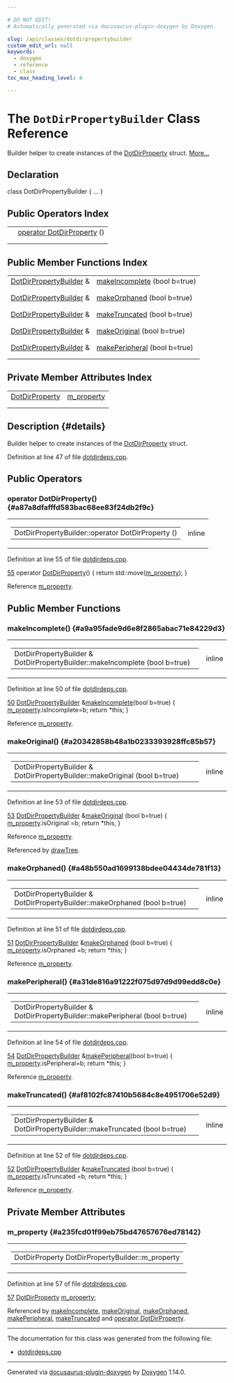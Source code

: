 ```yaml
---

# DO NOT EDIT!
# Automatically generated via docusaurus-plugin-doxygen by Doxygen.

slug: /api/classes/dotdirpropertybuilder
custom_edit_url: null
keywords:
  - doxygen
  - reference
  - class
toc_max_heading_level: 4

---
```


<div class="doxyPage">

# The `DotDirPropertyBuilder` Class Reference

<p>Builder helper to create instances of the <a href="/web-doxygen/docs/api/structs/dotdirproperty">DotDirProperty</a> struct. <a href="#details">More...</a></p>

## Declaration

<div class="doxyDeclaration">
class DotDirPropertyBuilder { ... }
</div>

## Public Operators Index

<table class="doxyMembersIndex">

<tr class="doxyMemberIndexItem">
<td class="doxyMemberIndexItemType" align="left" valign="top"></td>
<td class="doxyMemberIndexItemName" align="left" valign="top"><a href="#a87a8dfafffd583bac68ee83f24db2f9c">operator DotDirProperty</a> ()</td>
</tr>
<tr class="doxyMemberIndexDescription">
<td class="doxyMemberIndexDescriptionLeft"></td>
<td class="doxyMemberIndexDescriptionRight">
</td>
</tr>
<tr class="doxyMemberIndexSeparator">
<td class="doxyMemberIndexSeparator" colspan="2"></td>
</tr>

</table>

## Public Member Functions Index

<table class="doxyMembersIndex">

<tr class="doxyMemberIndexItem">
<td class="doxyMemberIndexItemType" align="left" valign="top"><a href="/web-doxygen/docs/api/classes/dotdirpropertybuilder">DotDirPropertyBuilder</a> &amp;</td>
<td class="doxyMemberIndexItemName" align="left" valign="top"><a href="#a9a95fade9d6e8f2865abac71e84229d3">makeIncomplete</a> (bool b=true)</td>
</tr>
<tr class="doxyMemberIndexDescription">
<td class="doxyMemberIndexDescriptionLeft"></td>
<td class="doxyMemberIndexDescriptionRight">
</td>
</tr>
<tr class="doxyMemberIndexSeparator">
<td class="doxyMemberIndexSeparator" colspan="2"></td>
</tr>

<tr class="doxyMemberIndexItem">
<td class="doxyMemberIndexItemType" align="left" valign="top"><a href="/web-doxygen/docs/api/classes/dotdirpropertybuilder">DotDirPropertyBuilder</a> &amp;</td>
<td class="doxyMemberIndexItemName" align="left" valign="top"><a href="#a48b550ad1699138bdee04434de781f13">makeOrphaned</a> (bool b=true)</td>
</tr>
<tr class="doxyMemberIndexDescription">
<td class="doxyMemberIndexDescriptionLeft"></td>
<td class="doxyMemberIndexDescriptionRight">
</td>
</tr>
<tr class="doxyMemberIndexSeparator">
<td class="doxyMemberIndexSeparator" colspan="2"></td>
</tr>

<tr class="doxyMemberIndexItem">
<td class="doxyMemberIndexItemType" align="left" valign="top"><a href="/web-doxygen/docs/api/classes/dotdirpropertybuilder">DotDirPropertyBuilder</a> &amp;</td>
<td class="doxyMemberIndexItemName" align="left" valign="top"><a href="#af8102fc87410b5684c8e4951706e52d9">makeTruncated</a> (bool b=true)</td>
</tr>
<tr class="doxyMemberIndexDescription">
<td class="doxyMemberIndexDescriptionLeft"></td>
<td class="doxyMemberIndexDescriptionRight">
</td>
</tr>
<tr class="doxyMemberIndexSeparator">
<td class="doxyMemberIndexSeparator" colspan="2"></td>
</tr>

<tr class="doxyMemberIndexItem">
<td class="doxyMemberIndexItemType" align="left" valign="top"><a href="/web-doxygen/docs/api/classes/dotdirpropertybuilder">DotDirPropertyBuilder</a> &amp;</td>
<td class="doxyMemberIndexItemName" align="left" valign="top"><a href="#a20342858b48a1b0233393928ffc85b57">makeOriginal</a> (bool b=true)</td>
</tr>
<tr class="doxyMemberIndexDescription">
<td class="doxyMemberIndexDescriptionLeft"></td>
<td class="doxyMemberIndexDescriptionRight">
</td>
</tr>
<tr class="doxyMemberIndexSeparator">
<td class="doxyMemberIndexSeparator" colspan="2"></td>
</tr>

<tr class="doxyMemberIndexItem">
<td class="doxyMemberIndexItemType" align="left" valign="top"><a href="/web-doxygen/docs/api/classes/dotdirpropertybuilder">DotDirPropertyBuilder</a> &amp;</td>
<td class="doxyMemberIndexItemName" align="left" valign="top"><a href="#a31de816a91222f075d97d9d99edd8c0e">makePeripheral</a> (bool b=true)</td>
</tr>
<tr class="doxyMemberIndexDescription">
<td class="doxyMemberIndexDescriptionLeft"></td>
<td class="doxyMemberIndexDescriptionRight">
</td>
</tr>
<tr class="doxyMemberIndexSeparator">
<td class="doxyMemberIndexSeparator" colspan="2"></td>
</tr>

</table>

## Private Member Attributes Index

<table class="doxyMembersIndex">

<tr class="doxyMemberIndexItem">
<td class="doxyMemberIndexItemType" align="left" valign="top"><a href="/web-doxygen/docs/api/structs/dotdirproperty">DotDirProperty</a></td>
<td class="doxyMemberIndexItemName" align="left" valign="top"><a href="#a235fcd01f99eb75bd47657676ed78142">m_property</a></td>
</tr>
<tr class="doxyMemberIndexDescription">
<td class="doxyMemberIndexDescriptionLeft"></td>
<td class="doxyMemberIndexDescriptionRight">
</td>
</tr>
<tr class="doxyMemberIndexSeparator">
<td class="doxyMemberIndexSeparator" colspan="2"></td>
</tr>

</table>

## Description {#details}

<p>Builder helper to create instances of the <a href="/web-doxygen/docs/api/structs/dotdirproperty">DotDirProperty</a> struct.</p>

<p>Definition at line 47 of file <a href="/web-doxygen/docs/api/files/src/dotdirdeps-cpp">dotdirdeps.cpp</a>.</p>


<div class="doxySectionDef">

## Public Operators

### operator DotDirProperty() {#a87a8dfafffd583bac68ee83f24db2f9c}

<div class="doxyMemberItem">
<div class="doxyMemberProto">
<table class="doxyMemberLabels">
<tr class="doxyMemberLabels">
<td class="doxyMemberLabelsLeft">
<table class="doxyMemberName">
<tr>
<td class="doxyMemberName">DotDirPropertyBuilder::operator DotDirProperty ()</td>
</tr>
</table>
</td>
<td class="doxyMemberLabelsRight">
<span class="doxyMemberLabels">
<span class="doxyMemberLabel inline">inline</span>
</span>
</td>
</tr>
</table>
</div>
<div class="doxyMemberDoc">



<p>Definition at line 55 of file <a href="/web-doxygen/docs/api/files/src/dotdirdeps-cpp">dotdirdeps.cpp</a>.</p>


<div class="doxyProgramListing">

<div class="doxyCodeLine"><span class="doxyLineNumber"><a href="#a87a8dfafffd583bac68ee83f24db2f9c">55</a></span><span class="doxyLineContent"><span class="doxyHighlight">    </span><span class="doxyHighlightKeyword">operator</span><span class="doxyHighlight"> <a href="/web-doxygen/docs/api/structs/dotdirproperty">DotDirProperty</a>() { </span><span class="doxyHighlightKeywordFlow">return</span><span class="doxyHighlight"> std::move(<a href="#a235fcd01f99eb75bd47657676ed78142">m_property</a>); }</span></span></div>

</div>


<p>Reference <a href="#a235fcd01f99eb75bd47657676ed78142">m_property</a>.</p>

</div>
</div>

</div>

<div class="doxySectionDef">

## Public Member Functions

### makeIncomplete() {#a9a95fade9d6e8f2865abac71e84229d3}

<div class="doxyMemberItem">
<div class="doxyMemberProto">
<table class="doxyMemberLabels">
<tr class="doxyMemberLabels">
<td class="doxyMemberLabelsLeft">
<table class="doxyMemberName">
<tr>
<td class="doxyMemberName">DotDirPropertyBuilder &amp; DotDirPropertyBuilder::makeIncomplete (bool b=true)</td>
</tr>
</table>
</td>
<td class="doxyMemberLabelsRight">
<span class="doxyMemberLabels">
<span class="doxyMemberLabel inline">inline</span>
</span>
</td>
</tr>
</table>
</div>
<div class="doxyMemberDoc">



<p>Definition at line 50 of file <a href="/web-doxygen/docs/api/files/src/dotdirdeps-cpp">dotdirdeps.cpp</a>.</p>


<div class="doxyProgramListing">

<div class="doxyCodeLine"><span class="doxyLineNumber"><a href="#a9a95fade9d6e8f2865abac71e84229d3">50</a></span><span class="doxyLineContent"><span class="doxyHighlight">    <a href="/web-doxygen/docs/api/classes/dotdirpropertybuilder">DotDirPropertyBuilder</a> &amp;<a href="#a9a95fade9d6e8f2865abac71e84229d3">makeIncomplete</a>(</span><span class="doxyHighlightKeywordType">bool</span><span class="doxyHighlight"> b=</span><span class="doxyHighlightKeyword">true</span><span class="doxyHighlight">) { <a href="#a235fcd01f99eb75bd47657676ed78142">m_property</a>.isIncomplete=b; </span><span class="doxyHighlightKeywordFlow">return</span><span class="doxyHighlight"> *</span><span class="doxyHighlightKeyword">this</span><span class="doxyHighlight">; }</span></span></div>

</div>


<p>Reference <a href="#a235fcd01f99eb75bd47657676ed78142">m_property</a>.</p>

</div>
</div>

### makeOriginal() {#a20342858b48a1b0233393928ffc85b57}

<div class="doxyMemberItem">
<div class="doxyMemberProto">
<table class="doxyMemberLabels">
<tr class="doxyMemberLabels">
<td class="doxyMemberLabelsLeft">
<table class="doxyMemberName">
<tr>
<td class="doxyMemberName">DotDirPropertyBuilder &amp; DotDirPropertyBuilder::makeOriginal (bool b=true)</td>
</tr>
</table>
</td>
<td class="doxyMemberLabelsRight">
<span class="doxyMemberLabels">
<span class="doxyMemberLabel inline">inline</span>
</span>
</td>
</tr>
</table>
</div>
<div class="doxyMemberDoc">



<p>Definition at line 53 of file <a href="/web-doxygen/docs/api/files/src/dotdirdeps-cpp">dotdirdeps.cpp</a>.</p>


<div class="doxyProgramListing">

<div class="doxyCodeLine"><span class="doxyLineNumber"><a href="#a20342858b48a1b0233393928ffc85b57">53</a></span><span class="doxyLineContent"><span class="doxyHighlight">    <a href="/web-doxygen/docs/api/classes/dotdirpropertybuilder">DotDirPropertyBuilder</a> &amp;<a href="#a20342858b48a1b0233393928ffc85b57">makeOriginal</a>  (</span><span class="doxyHighlightKeywordType">bool</span><span class="doxyHighlight"> b=</span><span class="doxyHighlightKeyword">true</span><span class="doxyHighlight">) { <a href="#a235fcd01f99eb75bd47657676ed78142">m_property</a>.isOriginal  =b; </span><span class="doxyHighlightKeywordFlow">return</span><span class="doxyHighlight"> *</span><span class="doxyHighlightKeyword">this</span><span class="doxyHighlight">; }</span></span></div>

</div>


<p>Reference <a href="#a235fcd01f99eb75bd47657676ed78142">m_property</a>.</p>


<p>Referenced by <a href="/web-doxygen/docs/api/files/src/dotdirdeps-cpp/#aa598dce9105a7992d33b10a15beb70d5">drawTree</a>.</p>

</div>
</div>

### makeOrphaned() {#a48b550ad1699138bdee04434de781f13}

<div class="doxyMemberItem">
<div class="doxyMemberProto">
<table class="doxyMemberLabels">
<tr class="doxyMemberLabels">
<td class="doxyMemberLabelsLeft">
<table class="doxyMemberName">
<tr>
<td class="doxyMemberName">DotDirPropertyBuilder &amp; DotDirPropertyBuilder::makeOrphaned (bool b=true)</td>
</tr>
</table>
</td>
<td class="doxyMemberLabelsRight">
<span class="doxyMemberLabels">
<span class="doxyMemberLabel inline">inline</span>
</span>
</td>
</tr>
</table>
</div>
<div class="doxyMemberDoc">



<p>Definition at line 51 of file <a href="/web-doxygen/docs/api/files/src/dotdirdeps-cpp">dotdirdeps.cpp</a>.</p>


<div class="doxyProgramListing">

<div class="doxyCodeLine"><span class="doxyLineNumber"><a href="#a48b550ad1699138bdee04434de781f13">51</a></span><span class="doxyLineContent"><span class="doxyHighlight">    <a href="/web-doxygen/docs/api/classes/dotdirpropertybuilder">DotDirPropertyBuilder</a> &amp;<a href="#a48b550ad1699138bdee04434de781f13">makeOrphaned</a>  (</span><span class="doxyHighlightKeywordType">bool</span><span class="doxyHighlight"> b=</span><span class="doxyHighlightKeyword">true</span><span class="doxyHighlight">) { <a href="#a235fcd01f99eb75bd47657676ed78142">m_property</a>.isOrphaned  =b; </span><span class="doxyHighlightKeywordFlow">return</span><span class="doxyHighlight"> *</span><span class="doxyHighlightKeyword">this</span><span class="doxyHighlight">; }</span></span></div>

</div>


<p>Reference <a href="#a235fcd01f99eb75bd47657676ed78142">m_property</a>.</p>

</div>
</div>

### makePeripheral() {#a31de816a91222f075d97d9d99edd8c0e}

<div class="doxyMemberItem">
<div class="doxyMemberProto">
<table class="doxyMemberLabels">
<tr class="doxyMemberLabels">
<td class="doxyMemberLabelsLeft">
<table class="doxyMemberName">
<tr>
<td class="doxyMemberName">DotDirPropertyBuilder &amp; DotDirPropertyBuilder::makePeripheral (bool b=true)</td>
</tr>
</table>
</td>
<td class="doxyMemberLabelsRight">
<span class="doxyMemberLabels">
<span class="doxyMemberLabel inline">inline</span>
</span>
</td>
</tr>
</table>
</div>
<div class="doxyMemberDoc">



<p>Definition at line 54 of file <a href="/web-doxygen/docs/api/files/src/dotdirdeps-cpp">dotdirdeps.cpp</a>.</p>


<div class="doxyProgramListing">

<div class="doxyCodeLine"><span class="doxyLineNumber"><a href="#a31de816a91222f075d97d9d99edd8c0e">54</a></span><span class="doxyLineContent"><span class="doxyHighlight">    <a href="/web-doxygen/docs/api/classes/dotdirpropertybuilder">DotDirPropertyBuilder</a> &amp;<a href="#a31de816a91222f075d97d9d99edd8c0e">makePeripheral</a>(</span><span class="doxyHighlightKeywordType">bool</span><span class="doxyHighlight"> b=</span><span class="doxyHighlightKeyword">true</span><span class="doxyHighlight">) { <a href="#a235fcd01f99eb75bd47657676ed78142">m_property</a>.isPeripheral=b; </span><span class="doxyHighlightKeywordFlow">return</span><span class="doxyHighlight"> *</span><span class="doxyHighlightKeyword">this</span><span class="doxyHighlight">; }</span></span></div>

</div>


<p>Reference <a href="#a235fcd01f99eb75bd47657676ed78142">m_property</a>.</p>

</div>
</div>

### makeTruncated() {#af8102fc87410b5684c8e4951706e52d9}

<div class="doxyMemberItem">
<div class="doxyMemberProto">
<table class="doxyMemberLabels">
<tr class="doxyMemberLabels">
<td class="doxyMemberLabelsLeft">
<table class="doxyMemberName">
<tr>
<td class="doxyMemberName">DotDirPropertyBuilder &amp; DotDirPropertyBuilder::makeTruncated (bool b=true)</td>
</tr>
</table>
</td>
<td class="doxyMemberLabelsRight">
<span class="doxyMemberLabels">
<span class="doxyMemberLabel inline">inline</span>
</span>
</td>
</tr>
</table>
</div>
<div class="doxyMemberDoc">



<p>Definition at line 52 of file <a href="/web-doxygen/docs/api/files/src/dotdirdeps-cpp">dotdirdeps.cpp</a>.</p>


<div class="doxyProgramListing">

<div class="doxyCodeLine"><span class="doxyLineNumber"><a href="#af8102fc87410b5684c8e4951706e52d9">52</a></span><span class="doxyLineContent"><span class="doxyHighlight">    <a href="/web-doxygen/docs/api/classes/dotdirpropertybuilder">DotDirPropertyBuilder</a> &amp;<a href="#af8102fc87410b5684c8e4951706e52d9">makeTruncated</a> (</span><span class="doxyHighlightKeywordType">bool</span><span class="doxyHighlight"> b=</span><span class="doxyHighlightKeyword">true</span><span class="doxyHighlight">) { <a href="#a235fcd01f99eb75bd47657676ed78142">m_property</a>.isTruncated =b; </span><span class="doxyHighlightKeywordFlow">return</span><span class="doxyHighlight"> *</span><span class="doxyHighlightKeyword">this</span><span class="doxyHighlight">; }</span></span></div>

</div>


<p>Reference <a href="#a235fcd01f99eb75bd47657676ed78142">m_property</a>.</p>

</div>
</div>

</div>

<div class="doxySectionDef">

## Private Member Attributes

### m\_property {#a235fcd01f99eb75bd47657676ed78142}

<div class="doxyMemberItem">
<div class="doxyMemberProto">
<table class="doxyMemberLabels">
<tr class="doxyMemberLabels">
<td class="doxyMemberLabelsLeft">
<table class="doxyMemberName">
<tr>
<td class="doxyMemberName">DotDirProperty DotDirPropertyBuilder::m_property</td>
</tr>
</table>
</td>
</tr>
</table>
</div>
<div class="doxyMemberDoc">



<p>Definition at line 57 of file <a href="/web-doxygen/docs/api/files/src/dotdirdeps-cpp">dotdirdeps.cpp</a>.</p>


<div class="doxyProgramListing">

<div class="doxyCodeLine"><span class="doxyLineNumber"><a href="#a235fcd01f99eb75bd47657676ed78142">57</a></span><span class="doxyLineContent"><span class="doxyHighlight">    <a href="/web-doxygen/docs/api/structs/dotdirproperty">DotDirProperty</a> <a href="#a235fcd01f99eb75bd47657676ed78142">m_property</a>;</span></span></div>

</div>


<p>Referenced by <a href="#a9a95fade9d6e8f2865abac71e84229d3">makeIncomplete</a>, <a href="#a20342858b48a1b0233393928ffc85b57">makeOriginal</a>, <a href="#a48b550ad1699138bdee04434de781f13">makeOrphaned</a>, <a href="#a31de816a91222f075d97d9d99edd8c0e">makePeripheral</a>, <a href="#af8102fc87410b5684c8e4951706e52d9">makeTruncated</a> and <a href="#a87a8dfafffd583bac68ee83f24db2f9c">operator DotDirProperty</a>.</p>

</div>
</div>

</div>

<hr/>

The documentation for this class was generated from the following file:

<ul>
<li><a href="/web-doxygen/docs/api/files/src/dotdirdeps-cpp">dotdirdeps.cpp</a></li>
</ul>

<hr/>

<p class="doxyGeneratedBy">Generated via <a href="https://github.com/xpack/docusaurus-plugin-doxygen">docusaurus-plugin-doxygen</a> by <a href="https://www.doxygen.nl">Doxygen</a> 1.14.0.</p>

</div>
